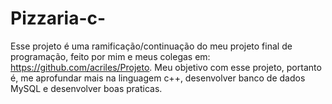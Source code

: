# Pizzaria-c-
Esse projeto é uma ramificação/continuação do meu projeto final de programação, feito por mim e meus colegas em: https://github.com/acriles/Projeto. Meu objetivo com esse projeto, portanto é, me aprofundar mais na linguagem c++, desenvolver banco de dados MySQL e desenvolver boas praticas. 
